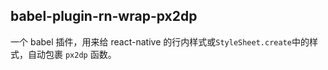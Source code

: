 ## babel-plugin-rn-wrap-px2dp

一个 babel 插件，用来给 react-native 的行内样式或`StyleSheet.create`中的样式，自动包裹 `px2dp` 函数。
